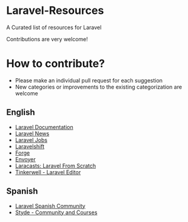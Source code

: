 # Laravel-Resources
A Curated list of resources for Laravel

Contributions are very welcome!
# How to contribute?

- Please make an individual pull request for each suggestion
- New categories or improvements to the existing categorization are welcome

## English
- [Laravel Documentation](https://laravel.com/)
- [Laravel News](https://laravel-news.com/)
- [Laravel Jobs](https://larajobs.com/)
- [Laravelshift](https://laravelshift.com/)
- [Forge](https://forge.com/)
- [Envoyer](https://envoyer.com/)
- [Laracasts: Laravel From Scratch](https://laracasts.com/series/laravel-6-from-scratch)
- [Tinkerwell - Laravel Editor](https://tinkerwell.app/)

## Spanish
- [Laravel Spanish Community](https://laraveles.com/)
- [Styde - Community and Courses ](https://styde.net/)

